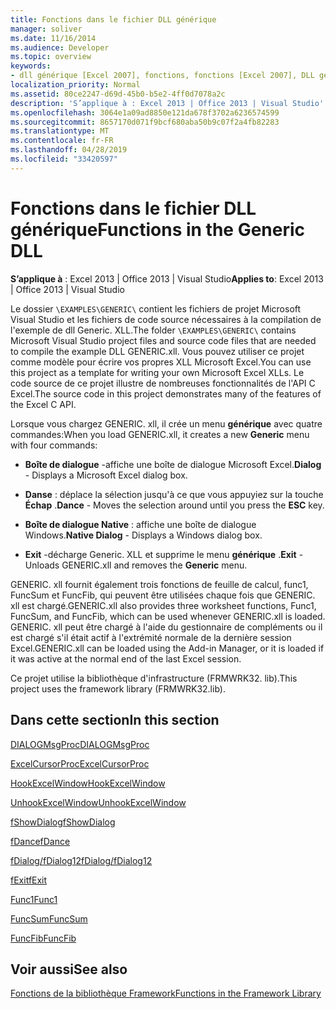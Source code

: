 ```yaml
---
title: Fonctions dans le fichier DLL générique
manager: soliver
ms.date: 11/16/2014
ms.audience: Developer
ms.topic: overview
keywords:
- dll générique [Excel 2007], fonctions, fonctions [Excel 2007], DLL générique
localization_priority: Normal
ms.assetid: 80ce2247-d69d-45b0-b5e2-4ff0d7078a2c
description: 'S’applique à : Excel 2013 | Office 2013 | Visual Studio'
ms.openlocfilehash: 3064e1a09ad8850e121da678f3702a6236574599
ms.sourcegitcommit: 8657170d071f9bcf680aba50b9c07f2a4fb82283
ms.translationtype: MT
ms.contentlocale: fr-FR
ms.lasthandoff: 04/28/2019
ms.locfileid: "33420597"
---
```

# <a name="functions-in-the-generic-dll"></a><span data-ttu-id="c229a-104">Fonctions dans le fichier DLL générique</span><span class="sxs-lookup"><span data-stu-id="c229a-104">Functions in the Generic DLL</span></span>

 <span data-ttu-id="c229a-105">**S’applique à** : Excel 2013 | Office 2013 | Visual Studio</span><span class="sxs-lookup"><span data-stu-id="c229a-105">**Applies to**: Excel 2013 | Office 2013 | Visual Studio</span></span> 
  
<span data-ttu-id="c229a-106">Le dossier `\EXAMPLES\GENERIC\` contient les fichiers de projet Microsoft Visual Studio et les fichiers de code source nécessaires à la compilation de l'exemple de dll Generic. XLL.</span><span class="sxs-lookup"><span data-stu-id="c229a-106">The folder  `\EXAMPLES\GENERIC\` contains Microsoft Visual Studio project files and source code files that are needed to compile the example DLL GENERIC.xll.</span></span> <span data-ttu-id="c229a-107">Vous pouvez utiliser ce projet comme modèle pour écrire vos propres XLL Microsoft Excel.</span><span class="sxs-lookup"><span data-stu-id="c229a-107">You can use this project as a template for writing your own Microsoft Excel XLLs.</span></span> <span data-ttu-id="c229a-108">Le code source de ce projet illustre de nombreuses fonctionnalités de l'API C Excel.</span><span class="sxs-lookup"><span data-stu-id="c229a-108">The source code in this project demonstrates many of the features of the Excel C API.</span></span> 
  
<span data-ttu-id="c229a-109">Lorsque vous chargez GENERIC. xll, il crée un menu **générique** avec quatre commandes:</span><span class="sxs-lookup"><span data-stu-id="c229a-109">When you load GENERIC.xll, it creates a new **Generic** menu with four commands:</span></span> 
  
- <span data-ttu-id="c229a-110">**Boîte de dialogue** -affiche une boîte de dialogue Microsoft Excel.</span><span class="sxs-lookup"><span data-stu-id="c229a-110">**Dialog** - Displays a Microsoft Excel dialog box.</span></span> 
    
- <span data-ttu-id="c229a-111">**Danse** : déplace la sélection jusqu'à ce que vous appuyiez sur la touche **Échap** .</span><span class="sxs-lookup"><span data-stu-id="c229a-111">**Dance** - Moves the selection around until you press the **ESC** key.</span></span> 
    
- <span data-ttu-id="c229a-112">**Boîte de dialogue Native** : affiche une boîte de dialogue Windows.</span><span class="sxs-lookup"><span data-stu-id="c229a-112">**Native Dialog** - Displays a Windows dialog box.</span></span> 
    
- <span data-ttu-id="c229a-113">**Exit** -décharge Generic. XLL et supprime le menu **générique** .</span><span class="sxs-lookup"><span data-stu-id="c229a-113">**Exit** - Unloads GENERIC.xll and removes the **Generic** menu.</span></span> 
    
<span data-ttu-id="c229a-114">GENERIC. xll fournit également trois fonctions de feuille de calcul, func1, FuncSum et FuncFib, qui peuvent être utilisées chaque fois que GENERIC. xll est chargé.</span><span class="sxs-lookup"><span data-stu-id="c229a-114">GENERIC.xll also provides three worksheet functions, Func1, FuncSum, and FuncFib, which can be used whenever GENERIC.xll is loaded.</span></span> <span data-ttu-id="c229a-115">GENERIC. xll peut être chargé à l'aide du gestionnaire de compléments ou il est chargé s'il était actif à l'extrémité normale de la dernière session Excel.</span><span class="sxs-lookup"><span data-stu-id="c229a-115">GENERIC.xll can be loaded using the Add-in Manager, or it is loaded if it was active at the normal end of the last Excel session.</span></span>
  
<span data-ttu-id="c229a-116">Ce projet utilise la bibliothèque d'infrastructure (FRMWRK32. lib).</span><span class="sxs-lookup"><span data-stu-id="c229a-116">This project uses the framework library (FRMWRK32.lib).</span></span>
  
## <a name="in-this-section"></a><span data-ttu-id="c229a-117">Dans cette section</span><span class="sxs-lookup"><span data-stu-id="c229a-117">In this section</span></span>

[<span data-ttu-id="c229a-118">DIALOGMsgProc</span><span class="sxs-lookup"><span data-stu-id="c229a-118">DIALOGMsgProc</span></span>](dialogmsgproc.md)
  
[<span data-ttu-id="c229a-119">ExcelCursorProc</span><span class="sxs-lookup"><span data-stu-id="c229a-119">ExcelCursorProc</span></span>](excelcursorproc.md)
  
[<span data-ttu-id="c229a-120">HookExcelWindow</span><span class="sxs-lookup"><span data-stu-id="c229a-120">HookExcelWindow</span></span>](hookexcelwindow.md)
  
[<span data-ttu-id="c229a-121">UnhookExcelWindow</span><span class="sxs-lookup"><span data-stu-id="c229a-121">UnhookExcelWindow</span></span>](unhookexcelwindow.md)
  
[<span data-ttu-id="c229a-122">fShowDialog</span><span class="sxs-lookup"><span data-stu-id="c229a-122">fShowDialog</span></span>](fshowdialog.md)
  
[<span data-ttu-id="c229a-123">fDance</span><span class="sxs-lookup"><span data-stu-id="c229a-123">fDance</span></span>](fdance.md)
  
[<span data-ttu-id="c229a-124">fDialog/fDialog12</span><span class="sxs-lookup"><span data-stu-id="c229a-124">fDialog/fDialog12</span></span>](fdialog-fdialog12.md)
  
[<span data-ttu-id="c229a-125">fExit</span><span class="sxs-lookup"><span data-stu-id="c229a-125">fExit</span></span>](fexit.md)
  
[<span data-ttu-id="c229a-126">Func1</span><span class="sxs-lookup"><span data-stu-id="c229a-126">Func1</span></span>](func1.md)
  
[<span data-ttu-id="c229a-127">FuncSum</span><span class="sxs-lookup"><span data-stu-id="c229a-127">FuncSum</span></span>](funcsum.md)
  
[<span data-ttu-id="c229a-128">FuncFib</span><span class="sxs-lookup"><span data-stu-id="c229a-128">FuncFib</span></span>](funcfib.md)
  
## <a name="see-also"></a><span data-ttu-id="c229a-129">Voir aussi</span><span class="sxs-lookup"><span data-stu-id="c229a-129">See also</span></span>



[<span data-ttu-id="c229a-130">Fonctions de la bibliothèque Framework</span><span class="sxs-lookup"><span data-stu-id="c229a-130">Functions in the Framework Library</span></span>](functions-in-the-framework-library.md)

